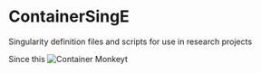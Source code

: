 # ContainerSingE
Singularity definition files and scripts for use in research projects

Since this 
![Container Monkeyt](https://github.com/msgomez06/ContainerSingE/blob/main/ContainerSingE.png?raw=true)

